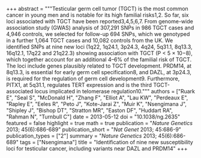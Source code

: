 +++
abstract = """Testicular germ cell tumor (TGCT) is the most common cancer in young men and is notable for its high familial risks1,2. So far, six loci associated with TGCT have been reported3,4,5,6,7. From genome-wide association study (GWAS) analysis of 307,291 SNPs in 986 TGCT cases and 4,946 controls, we selected for follow-up 694 SNPs, which we genotyped in a further 1,064 TGCT cases and 10,082 controls from the UK. We identified SNPs at nine new loci (1q22, 1q24.1, 3p24.3, 4q24, 5q31.1, 8q13.3, 16q12.1, 17q22 and 21q22.3) showing association with TGCT (P < 5 × 10−8), which together account for an additional 4–6% of the familial risk of TGCT. The loci include genes plausibly related to TGCT development. PRDM14, at 8q13.3, is essential for early germ cell specification8, and DAZL, at 3p24.3, is required for the regulation of germ cell development9. Furthermore, PITX1, at 5q31.1, regulates TERT expression and is the third TGCT-associated locus implicated in telomerase regulation10."""
authors = ["Ruark E", "Seal S", "McDonald H", "Zhang F", "Elliot A", "Lau KW", "Perdeaux E", "Rapley E", "Eeles R", "Peto J", "Kote-Jarai Z", "Muir K", "Nsengimana J", "Shipley J", "Bishop DT", "Stratton MR", "Easton DF", "Huddart RA", "Rahman N", "Turnbull C"]
date = 2013-05-12
doi = "10.1038/ng.2635"
featured = false
highlight = true
math = true
publication = "*Nature Genetics* 2013; 45(6):686-689"
publication_short = "*Nat Genet* 2013; 45:686-9"
publication_types = ["2"]
summary = "*Nature Genetics* 2013; 45(6):686-689"
tags = ["Nsengimana"]
title = "Identification of nine new susceptibility loci for testicular cancer, including variants near DAZL and PRDM14"
+++
